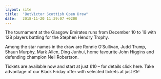 ```yaml
---
layout: site
title:  "BetVictor Scottish Open Draw"
date:   2018-11-20 11:39:07 +0200
---
```

The tournament at the Glasgow Emirates runs from December 10 to 16 with 128 players battling for the Stephen Hendry Trophy.

Among the star names in the draw are Ronnie O’Sullivan, Judd Trump, Shaun Murphy, Mark Allen, Ding Junhui, home favourite John Higgins and defending champion Neil Robertson.

Tickets are available now and start at just £10 – for details click here.  Take advantage of our Black Friday offer with selected tickets at just £5!